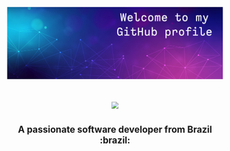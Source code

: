 <div align="center">
  <img src="/github-cover.jpg" alt="Abstract image with title 'Welcome to my github profile'" />
</div>

<div align="center" >
  <h1>
    <img src="https://readme-typing-svg.herokuapp.com/?font=Fira+Code&size=35&pause=1000&center=true&width=500&height=70&lines=Hi+There!%F0%9F%91%8B;I'm+Natalia+Curti;" />
  </h1>
  <h2>A passionate software developer from Brazil :brazil:</h2>
</div>



